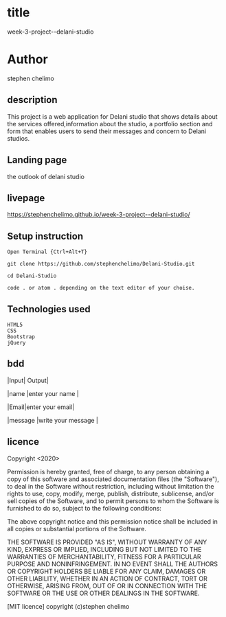 # title
week-3-project--delani-studio

# Author
stephen chelimo

## description
This project is a web application for Delani studio that shows details about the services offered,information about the studio, a portfolio section and 
form that enables users to send their messages and concern to Delani studios.

## Landing page 
the outlook of delani studio

## livepage
https://stephenchelimo.github.io/week-3-project--delani-studio/

## Setup instruction
 

    Open Terminal {Ctrl+Alt+T}

    git clone https://github.com/stephenchelimo/Delani-Studio.git

    cd Delani-Studio

    code . or atom . depending on the text editor of your choise.

## Technologies used

    HTML5
    CSS
    Bootstrap
    jQuery
    
## bdd
|Input| 	Output|

|name |enter your name    |	

|Email|enter your	email|

|message |write your message  	|

## licence
Copyright <2020> <STEPHENCHELIMO>

Permission is hereby granted, free of charge, to any person obtaining a copy of this software and associated documentation files (the "Software"), to deal in the Software without restriction, including without limitation the rights to use, copy, modify, merge, publish, distribute, sublicense, and/or sell copies of the Software, and to permit persons to whom the Software is furnished to do so, subject to the following conditions:

The above copyright notice and this permission notice shall be included in all copies or substantial portions of the Software.

THE SOFTWARE IS PROVIDED "AS IS", WITHOUT WARRANTY OF ANY KIND, EXPRESS OR IMPLIED, INCLUDING BUT NOT LIMITED TO THE WARRANTIES OF MERCHANTABILITY, FITNESS FOR A PARTICULAR PURPOSE AND NONINFRINGEMENT. IN NO EVENT SHALL THE AUTHORS OR COPYRIGHT HOLDERS BE LIABLE FOR ANY CLAIM, DAMAGES OR OTHER LIABILITY, WHETHER IN AN ACTION OF CONTRACT, TORT OR OTHERWISE, ARISING FROM, OUT OF OR IN CONNECTION WITH THE SOFTWARE OR THE USE OR OTHER DEALINGS IN THE SOFTWARE.

[MIT licence]
copyright (c)stephen chelimo
